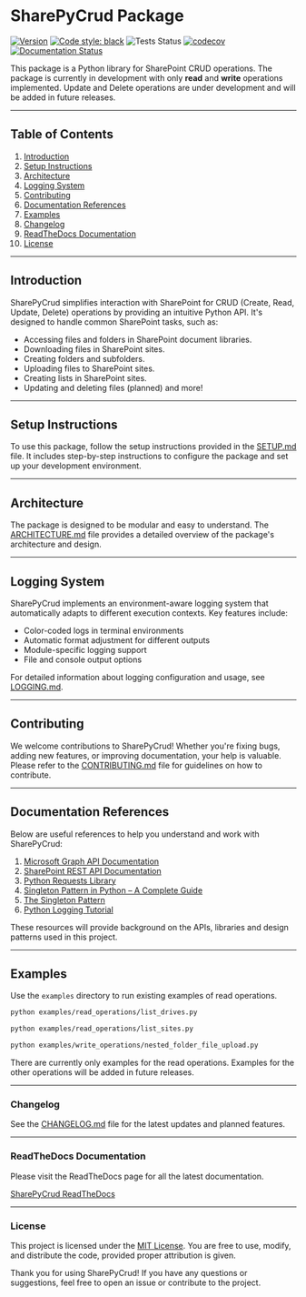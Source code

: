# SharePyCrud Package
[![Version](https://img.shields.io/badge/version-0.2.1.dev4-blue)](#)
[![Code style: black](https://img.shields.io/badge/code%20style-black-000000.svg)](https://github.com/psf/black)
![Tests Status](https://github.com/WCS19/SharePyCrud/actions/workflows/python-app.yml/badge.svg)
[![codecov](https://codecov.io/gh/WCS19/SharePyCrud/branch/main/graph/badge.svg)](https://codecov.io/gh/WCS19/SharePyCrud)
[![Documentation Status](https://readthedocs.org/projects/sharepycrud/badge/?version=latest)](https://sharepycrud.readthedocs.io/en/latest/)




This package is a Python library for SharePoint CRUD operations. The package is currently in development with only **read** and **write** operations implemented. Update and Delete operations are under development and will be added in future releases.

---

## Table of Contents

1. [Introduction](#introduction)
2. [Setup Instructions](#setup-instructions)
3. [Architecture](#architecture)
4. [Logging System](#logging-system)
5. [Contributing](#contributing)
6. [Documentation References](#documentation-references)
7. [Examples](<https://github.com/WCS19/SharePyCrud/tree/main/examples> "Examples Directory")
8. [Changelog](#changelog)
9. [ReadTheDocs Documentation](#readthedocs-documentation)
10. [License](#license)


---

## Introduction

SharePyCrud simplifies interaction with SharePoint for CRUD (Create, Read, Update, Delete) operations by providing an intuitive Python API. It's designed to handle common SharePoint tasks, such as:

- Accessing files and folders in SharePoint document libraries.
- Downloading files in SharePoint sites.
- Creating folders and subfolders.
- Uploading files to SharePoint sites.
- Creating lists in SharePoint sites.
- Updating and deleting files (planned) and more!

---

## Setup Instructions

To use this package, follow the setup instructions provided in the [SETUP.md](docs/setup.md) file. It includes step-by-step instructions to configure the package and set up your development environment.

---

## Architecture

The package is designed to be modular and easy to understand. The [ARCHITECTURE.md](docs/ARCHITECTURE.md) file provides a detailed overview of the package's architecture and design.

---

## Logging System

SharePyCrud implements an environment-aware logging system that automatically adapts to different execution contexts. Key features include:

- Color-coded logs in terminal environments
- Automatic format adjustment for different outputs
- Module-specific logging support
- File and console output options

For detailed information about logging configuration and usage, see [LOGGING.md](docs/LOGGING.md).

---

## Contributing

We welcome contributions to SharePyCrud! Whether you're fixing bugs, adding new features, or improving documentation, your help is valuable. Please refer to the [CONTRIBUTING.md](docs/CONTRIBUTING.md) file for guidelines on how to contribute.

---

## Documentation References

Below are useful references to help you understand and work with SharePyCrud:

1. [Microsoft Graph API Documentation](https://learn.microsoft.com/en-us/graph/)
2. [SharePoint REST API Documentation](https://learn.microsoft.com/en-us/sharepoint/dev/sp-add-ins/get-to-know-the-sharepoint-rest-service)
3. [Python Requests Library](https://docs.python-requests.org/en/latest/)
4. [Singleton Pattern in Python – A Complete Guide](https://www.geeksforgeeks.org/singleton-pattern-in-python-a-complete-guide/)
5. [The Singleton Pattern](https://python-patterns.guide/gang-of-four/singleton/)
6. [Python Logging Tutorial](https://docs.python.org/3/howto/logging.html)

These resources will provide background on the APIs, libraries and design patterns used in this project.

---

## Examples

Use the `examples` directory to run existing examples of read operations.

```bash
python examples/read_operations/list_drives.py
```

```bash
python examples/read_operations/list_sites.py
```

```bash
python examples/write_operations/nested_folder_file_upload.py
```

There are currently only examples for the read operations. Examples for the other operations will be added in future releases.

---

### Changelog
See the [CHANGELOG.md](docs/CHANGELOG.md) file for the latest updates and planned features.

---

### ReadTheDocs Documentation

Please visit the ReadTheDocs page for all the latest documentation.

[SharePyCrud ReadTheDocs](https://sharepycrud.readthedocs.io/en/latest/)

---

### License
This project is licensed under the [MIT License](LICENSE). You are free to use, modify, and distribute the code, provided proper attribution is given.

Thank you for using SharePyCrud! If you have any questions or suggestions, feel free to open an issue or contribute to the project.
